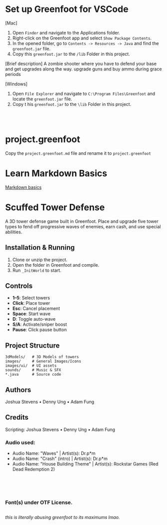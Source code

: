 # Set up Greenfoot for VSCode

[Mac]
1. Open `Finder` and navigate to the Applications folder.
2. Right-click on the Greenfoot app and select `Show Package Contents`.
3. In the opened folder, go to `Contents -> Resources -> Java` and find the `greenfoot.jar` file.
4. Copy this `greenfoot.jar` to the `/lib` Folder in this project.

[Brief description]
A zombie shooter where you have to defend your base and get upgrades along the way. upgrade guns and buy ammo during grace periods 

[Windows]
1. Open `File Explorer` and navigate to `C:\Program Files\Greenfoot` and locate the `greenfoot.jar` file.
2. Copy t his `greenfoot.jar` to the `\lib` Folder in this project.

<br>
<br>

# project.greenfoot
Copy the `project.greenfoot.md` file and rename it to `project.greenfoot`

# Learn Markdown Basics
[Markdown basics](https://www.markdownguide.org/getting-started/)


# Scuffed Tower Defense

A 3D tower defense game built in Greenfoot. Place and upgrade five tower types to fend off progressive waves of enemies, earn cash, and use special abilities.

## Installation & Running

1. Clone or unzip the project.
2. Open the folder in Greenfoot and compile.
3. Run `_InitWorld` to start.

## Controls

* **1–5**: Select towers
* **Click**: Place tower
* **Esc**: Cancel placement
* **Space**: Start wave
* **D**: Toggle auto-wave
* **S/A**: Activate/sniper boost
* **Pause**: Click pause button

## Project Structure

```
3dModels/   # 3D Models of towers
images/     # General Images/Icons
images/ui/  # UI assets
sounds/     # Music & SFX
*.java      # Source code
```

## Authors

Joshua Stevens • Denny Ung • Adam Fung

## Credits

Scripting: Joshua Stevens • Denny Ung • Adam Fung

### Audio used:   
- Audio Name: "Waves" | Artist(s): Dr.p\*m  
- Audio Name: "Crash" (intro) | Artist(s): Dr.p\*m  
- Audio Name: "House Building Theme" | Artist(s): Rockstar Games (Red Dead Redemption 2)  
  
  
  
<br>
<br>
<br>

### Font(s) under OTF License.




##
*this is literally abusing greenfoot to its maximums lmao.*
##